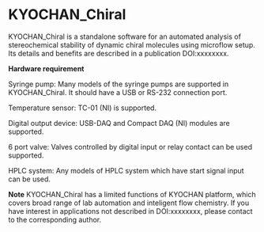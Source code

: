 # KYOCHAN_Chiral
KYOCHAN_Chiral is a standalone software for an automated analysis of stereochemical stability of dynamic chiral molecules using microflow setup. Its details and benefits are described in a publication DOI:xxxxxxxx. 

**Hardware requirement**

Syringe pump: Many models of the syringe pumps are supported in KYOCHAN_Chiral. It should have a USB or RS-232 connection port. 

Temperature sensor: TC-01 (NI) is supported.

Digital output device: USB-DAQ and Compact DAQ (NI) modules are supported.

6 port valve: Valves controlled by digital input or relay contact can be used supported. 

HPLC system: Any models of HPLC system which have start signal input can be used.




**Note**
KYOCHAN_Chiral has a limited functions of KYOCHAN platform, which covers broad range of lab automation and inteligent flow chemistry. If you have interest in applications not described in DOI:xxxxxxxx, please contact to the corresponding author.
